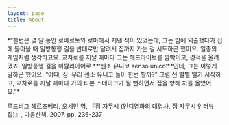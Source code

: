 ```yaml
---
layout: page
title: About
---
```


<p class="message">
*“한번은 몇 달 동안 로베르토와 로마에서 지낸 적이 있었는데, 그는 밤에 외출했다가 집에 돌아올 때 일방통행 길을 반대로만 달려서 집까지 가는 걸 시도하곤 했어요. 일종의 게임처럼 생각하고요. 교차로를 지날 때마다 그는 헤드라이트를 깜빡이고, 경적을 울려댔죠. 일방통행 길을 이탈리아어로 **‘센소 유니코 senso unico’**인데, 그는 이렇게 말하곤 했어요. “어때, 짐. 우리 센소 유니코 놀이 한번 할까?” 그럼 전 벌벌 떨기 시작하고, 교차로를 지날 때마다 거의 티본 스테이크가 될 뻔하면서 집을 향해 차를 몰았어요.”*

루드비그 헤르츠베리, 오세인 역, 『짐 자무시 (인디영화의 대명사, 짐 자무시 인터뷰집)』, 마음산책, 2007, pp. 236-237
</p>